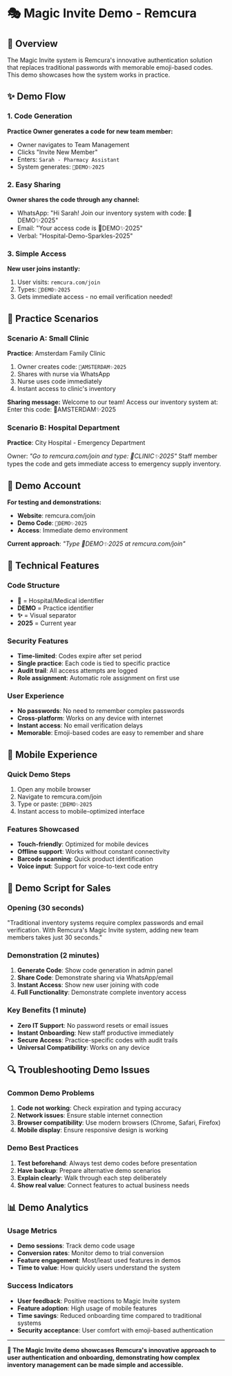 # 🎭 Magic Invite Demo - Remcura

## 🎯 Overview

The Magic Invite system is Remcura's innovative authentication solution that replaces traditional passwords with memorable emoji-based codes. This demo showcases how the system works in practice.

## ✨ Demo Flow

### 1. Code Generation
**Practice Owner generates a code for new team member:**

- Owner navigates to Team Management
- Clicks "Invite New Member"
- Enters: `Sarah - Pharmacy Assistant`
- System generates: `🏥DEMO✨2025`

### 2. Easy Sharing
**Owner shares the code through any channel:**

- WhatsApp: "Hi Sarah! Join our inventory system with code: 🏥DEMO✨2025"
- Email: "Your access code is 🏥DEMO✨2025"  
- Verbal: "Hospital-Demo-Sparkles-2025"

### 3. Simple Access
**New user joins instantly:**

1. User visits: `remcura.com/join`
2. Types: `🏥DEMO✨2025`
3. Gets immediate access - no email verification needed!

## 🏥 Practice Scenarios

### Scenario A: Small Clinic
**Practice**: Amsterdam Family Clinic

1. Owner creates code: `🏥AMSTERDAM✨2025`
2. Shares with nurse via WhatsApp
3. Nurse uses code immediately
4. Instant access to clinic's inventory

**Sharing message:**
   Welcome to our team! Access our inventory system at:
   Enter this code: 🏥AMSTERDAM✨2025

### Scenario B: Hospital Department
**Practice**: City Hospital - Emergency Department

Owner: *"Go to remcura.com/join and type: 🏥CLINIC✨2025"*
Staff member types the code and gets immediate access to emergency supply inventory.

## 🎪 Demo Account
**For testing and demonstrations:**

- **Website**: remcura.com/join
- **Demo Code**: `🏥DEMO✨2025`
- **Access**: Immediate demo environment

**Current approach**: *"Type 🏥DEMO✨2025 at remcura.com/join"*

## 🔧 Technical Features

### Code Structure
- **🏥** = Hospital/Medical identifier
- **DEMO** = Practice identifier  
- **✨** = Visual separator
- **2025** = Current year

### Security Features
- **Time-limited**: Codes expire after set period
- **Single practice**: Each code is tied to specific practice
- **Audit trail**: All access attempts are logged
- **Role assignment**: Automatic role assignment on first use

### User Experience
- **No passwords**: No need to remember complex passwords
- **Cross-platform**: Works on any device with internet
- **Instant access**: No email verification delays
- **Memorable**: Emoji-based codes are easy to remember and share

## 📱 Mobile Experience

### Quick Demo Steps
1. Open any mobile browser
2. Navigate to remcura.com/join
3. Type or paste: `🏥DEMO✨2025`
4. Instant access to mobile-optimized interface

### Features Showcased
- **Touch-friendly**: Optimized for mobile devices
- **Offline support**: Works without constant connectivity
- **Barcode scanning**: Quick product identification
- **Voice input**: Support for voice-to-text code entry

## 🎯 Demo Script for Sales

### Opening (30 seconds)
"Traditional inventory systems require complex passwords and email verification. With Remcura's Magic Invite system, adding new team members takes just 30 seconds."

### Demonstration (2 minutes)
1. **Generate Code**: Show code generation in admin panel
2. **Share Code**: Demonstrate sharing via WhatsApp/email
3. **Instant Access**: Show new user joining with code
4. **Full Functionality**: Demonstrate complete inventory access

### Key Benefits (1 minute)
- **Zero IT Support**: No password resets or email issues
- **Instant Onboarding**: New staff productive immediately  
- **Secure Access**: Practice-specific codes with audit trails
- **Universal Compatibility**: Works on any device

## 🔍 Troubleshooting Demo Issues

### Common Demo Problems
1. **Code not working**: Check expiration and typing accuracy
2. **Network issues**: Ensure stable internet connection
3. **Browser compatibility**: Use modern browsers (Chrome, Safari, Firefox)
4. **Mobile display**: Ensure responsive design is working

### Demo Best Practices
1. **Test beforehand**: Always test demo codes before presentation
2. **Have backup**: Prepare alternative demo scenarios
3. **Explain clearly**: Walk through each step deliberately
4. **Show real value**: Connect features to actual business needs

## 📊 Demo Analytics

### Usage Metrics
- **Demo sessions**: Track demo code usage
- **Conversion rates**: Monitor demo to trial conversion
- **Feature engagement**: Most/least used features in demos
- **Time to value**: How quickly users understand the system

### Success Indicators
- **User feedback**: Positive reactions to Magic Invite system
- **Feature adoption**: High usage of mobile features
- **Time savings**: Reduced onboarding time compared to traditional systems
- **Security acceptance**: User comfort with emoji-based authentication

---

**🚀 The Magic Invite demo showcases Remcura's innovative approach to user authentication and onboarding, demonstrating how complex inventory management can be made simple and accessible.**